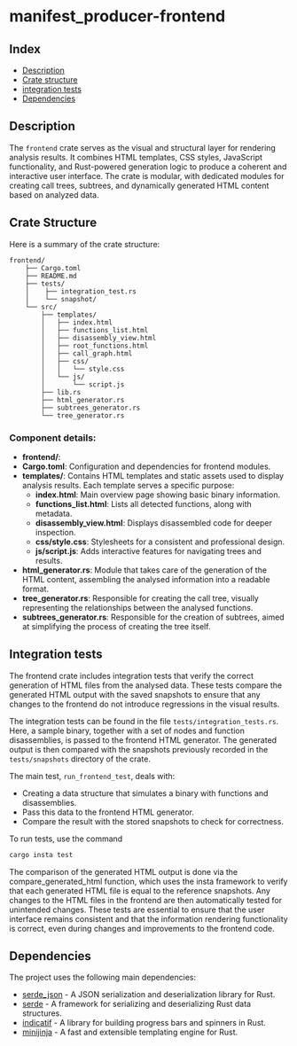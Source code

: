 # manifest_producer-frontend

## Index
- [Description](#description)
- [Crate structure](#crate-structure)
- [integration tests](#tests)
- [Dependencies](#dependencies)


## Description
The `frontend` crate serves as the visual and structural layer for rendering analysis results. It combines HTML templates, CSS styles, JavaScript functionality, and Rust-powered generation logic to produce a coherent and interactive user interface. The crate is modular, with dedicated modules for creating call trees, subtrees, and dynamically generated HTML content based on analyzed data.

## Crate Structure

Here is a summary of the crate structure:
```
frontend/
    ├── Cargo.toml 
    ├── README.md 
    ├── tests/
    │    ├── integration_test.rs     
    │    └── snapshot/ 
    └── src/
        ├── templates/ 
        │   ├── index.html
        │   ├── functions_list.html
        │   ├── disassembly_view.html
        │   ├── root_functions.html
        │   ├── call_graph.html
        │   ├── css/
        │   │   └── style.css
        │   └── js/
        │       └── script.js
        ├── lib.rs 
        ├── html_generator.rs 
        ├── subtrees_generator.rs 
        └── tree_generator.rs 
```

### Component details:

  - **frontend/**: 
  - **Cargo.toml**: Configuration and dependencies for frontend modules.
  - **templates/**: Contains HTML templates and static assets used to display analysis results. Each template serves a specific purpose:
      - **index.html**: Main overview page showing basic binary information.
      - **functions_list.html**: Lists all detected functions, along with metadata.
      - **disassembly_view.html**: Displays disassembled code for deeper inspection.
      - **css/style.css**: Stylesheets for a consistent and professional design.
      - **js/script.js**: Adds interactive features for navigating trees and results.
  - **html_generator.rs**: Module that takes care of the generation of the HTML content, assembling the analysed information into a readable format.
  - **tree_generator.rs**: Responsible for creating the call tree, visually representing the relationships between the analysed functions.
  - **subtrees_generator.rs**: Responsible for the creation of subtrees, aimed at simplifying the process of creating the tree itself.

## Integration tests
The frontend crate includes integration tests that verify the correct generation of HTML files from the analysed data. These tests compare the generated HTML output with the saved snapshots to ensure that any changes to the frontend do not introduce regressions in the visual results.

The integration tests can be found in the file `tests/integration_tests.rs`. Here, a sample binary, together with a set of nodes and function disassemblies, is passed to the frontend HTML generator. The generated output is then compared with the snapshots previously recorded in the `tests/snapshots` directory of the crate.

The main test, `run_frontend_test`, deals with:
- Creating a data structure that simulates a binary with functions and disassemblies.
- Pass this data to the frontend HTML generator.
- Compare the result with the stored snapshots to check for correctness.

To run tests, use the command
```bash
cargo insta test
```
The comparison of the generated HTML output is done via the compare_generated_html function, which uses the insta framework to verify that each generated HTML file is equal to the reference snapshots. Any changes to the HTML files in the frontend are then automatically tested for unintended changes.
These tests are essential to ensure that the user interface remains consistent and that the information rendering functionality is correct, even during changes and improvements to the frontend code.

## Dependencies

The project uses the following main dependencies:

- [serde_json](https://crates.io/crates/serde_json) - A JSON serialization and deserialization library for Rust.
- [serde](https://crates.io/crates/serde) - A framework for serializing and deserializing Rust data structures.
- [indicatif](https://crates.io/crates/indicatif) - A library for building progress bars and spinners in Rust.
- [minijinja](https://crates.io/crates/minijinja) - A fast and extensible templating engine for Rust.


